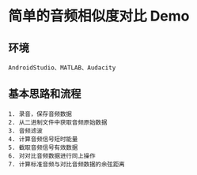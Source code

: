 # 简单的音频相似度对比 Demo
## 环境
	AndroidStudio、MATLAB、Audacity
## 基本思路和流程
	1. 录音，保存音频数据
	2. 从二进制文件中获取音频原始数据
	3. 音频滤波
	4. 计算音频信号短时能量
	5. 截取音频信号有效数据
	6. 对对比音频数据进行同上操作
	7. 计算标准音频与对比音频数据的余弦距离
